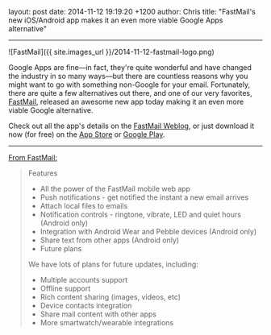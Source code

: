 layout: post
date: 2014-11-12 19:19:20 +1200
author: Chris
title: "FastMail's new iOS/Android app makes it an even more viable Google Apps alternative"

----

<!-- excerpt -->

![FastMail]({{ site.images_url }}/2014-11-12-fastmail-logo.png)

Google Apps are fine—in fact, they're quite wonderful and have changed the industry in so many ways—but there are countless reasons why you might want to go with something non-Google for your email. Fortunately, there are quite a few alternatives out there, and one of our very favorites, [FastMail](https://iwantmyname.com/services/hosted-email/fastmail-mail-hosting-own-domain), released an awesome new app today making it an even more viable Google alternative. 

Check out all the app's details on the [FastMail Weblog](http://blog.fastmail.com/2014/11/12/fastmail-app-for-ios-and-android-now-available/), or just download it now (for free) on the [App Store](https://itunes.apple.com/us/app/fastmail-email-calendars-contacts/id931370077?mt=8) or [Google Play](https://play.google.com/store/apps/details?id=com.fastmail.app).

<!-- /excerpt -->

***

[From FastMail:](https://www.fastmail.com/help/clients/mobileapp.html)

> Features
>
> + All the power of the FastMail mobile web app
> + Push notifications - get notified the instant a new email arrives
> + Attach local files to emails
> + Notification controls - ringtone, vibrate, LED and quiet hours (Android only)
> + Integration with Android Wear and Pebble devices (Android only)
> + Share text from other apps (Android only)
> + Future plans
>
> We have lots of plans for future updates, including:
>
> + Multiple accounts support
> + Offline support
> + Rich content sharing (images, videos, etc)
> + Device contacts integration
> + Share mail content with other apps
> + More smartwatch/wearable integrations
